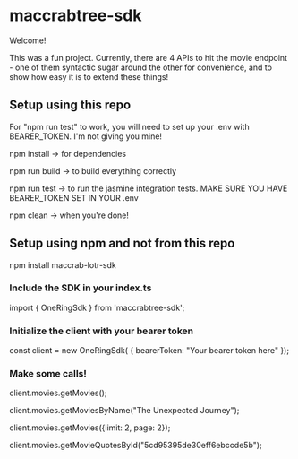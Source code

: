 # maccrabtree-sdk
Welcome! 


This was a fun project. Currently, there are 4 APIs to hit the movie endpoint - one of them syntactic sugar around the other for convenience, and to show how easy it is to extend these things!

## Setup using this repo

For "npm run test" to work, you will need to set up your .env with BEARER_TOKEN. I'm not giving you mine! 

npm install -> for dependencies


npm run build -> to build everything correctly


npm run test -> to run the jasmine integration tests. MAKE SURE YOU HAVE BEARER_TOKEN SET IN YOUR .env


npm clean -> when you're done!





## Setup using npm and not from this repo
npm install maccrab-lotr-sdk

### Include the SDK in your index.ts
import { OneRingSdk } from 'maccrabtree-sdk';

### Initialize the client with your bearer token

const client = new OneRingSdk( {
    bearerToken: "Your bearer token here"
 });
 
 
 
 ### Make some calls!
 client.movies.getMovies();
 
 client.movies.getMoviesByName("The Unexpected Journey");
 
 client.movies.getMovies({limit: 2, page: 2});
 
 client.movies.getMovieQuotesById("5cd95395de30eff6ebccde5b");
 
 
 
 
 
